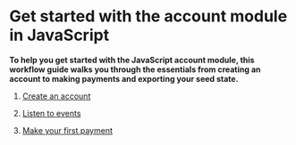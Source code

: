 # Get started with the account module in JavaScript

**To help you get started with the JavaScript account module, this workflow guide walks you through the essentials from creating an account to making payments and exporting your seed state.**

1. [Create an account](../js/create-account.md)

2. [Listen to events](../js/listen-to-events.md)

3. [Make your first payment](../js/make-payment.md)
